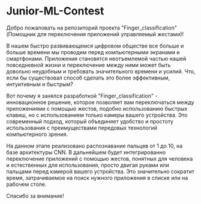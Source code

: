 # Junior-ML-Contest
Добро пожаловать на репозиторий проекта "Finger_classification" (Помощник для переключения приложений управляемый жестами)!

В нашем быстро развивающемся цифровом обществе все больше и больше времени мы проводим перед компьютерными экранами и смартфонами. Приложения становятся неотъемлемой частью нашей повседневной жизни и переключение между ними может быть довольно неудобным и требовать значительного времени и усилий. Что, если бы существовал способ сделать это более эффективным, интуитивным и быстрым?

Вот почему я занялся разработкой "Finger_classification" - инновационное решение, которое позволяет вам переключаться между приложениями с помощью жестов, подобно использованию быстрых клавиш, но с использованием только камеры вашего устройства. Это современный подход, который объединяет удобство и простоту использования с преимуществами передовых технологий компьютерного зрения.

На данном этапе реализовано распознавание пальцев от 1 до 10, на базе архитектуры CNN. В дальнейшем будет интегрированно переключение приложений с помощью жестов, понятных для человека и естественных для использования, просто двигая руками или пальцами перед камерой вашего устройства. Это значительно сократит время, затрачиваемое на поиск нужного приложения в списке или на рабочем столе.

Спасибо за внимание!


